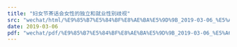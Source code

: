 ```yaml
---
title: "妇女节茶话会女性的独立和就业性别歧视"
src: "wechat/html/%E9%85%B7%E5%84%BF%E8%AE%BA%E5%9D%9B_2019-03-06_%E5%A6%87%E5%A5%B3%E8%8A%82%E8%8C%B6%E8%AF%9D%E4%BC%9A%E5%A5%B3%E6%80%A7%E7%9A%84%E7%8B%AC%E7%AB%8B%E5%92%8C%E5%B0%B1%E4%B8%9A%E6%80%A7%E5%88%AB%E6%AD%A7%E8%A7%86.html"
date: 2019-03-06
pdf: "wechat/pdf/%E9%85%B7%E5%84%BF%E8%AE%BA%E5%9D%9B_2019-03-06_%E5%A6%87%E5%A5%B3%E8%8A%82%E8%8C%B6%E8%AF%9D%E4%BC%9A%E5%A5%B3%E6%80%A7%E7%9A%84%E7%8B%AC%E7%AB%8B%E5%92%8C%E5%B0%B1%E4%B8%9A%E6%80%A7%E5%88%AB%E6%AD%A7%E8%A7%86.pdf"
---
```

